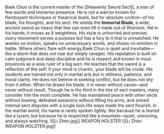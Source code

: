 Baek Chun is the current master of the [[Heavenly Sword Sect]], a man of few words and immense presence. He is not a warrior known for flamboyant techniques or theatrical duels, but for absolute control—of his blade, his thoughts, and his sect.
He wields the **Immortal Blade**, a wide, ancient sword so heavy that few can even lift it made out of Rhenium. Yet in his hands, it moves as if weightless. His style is unhurried and precise; every movement serves a purpose but has a fury to it that is unmatched. He wastes no motion, speaks no unnecessary words, and shows no emotion in battle. Where others flare with energy,Baek Chun is quiet and inevitable—like a storm that does not roar but simply ravages.
His reputation is built on calm judgment and deep discipline and he is respect and known in most provinces as a wise ruler of a big sect. He teaches that the sword is a reflection of the self: if your mind is chaotic, your blade will be crude. His students are trained not only in martial arts but in stillness, patience, and moral clarity. He does not believe in seeking conflict, but he does not shy from it either. When he draws his blade, it is never without cause—and never without result.
Though he is the third in the line of sect masters, many consider him the most complete. He has maintained peace with other sects without bowing, defeated assassins without lifting his arms, and solved internal sect disputes with a single look.His ways made the sect flourish.
In the martial world, his name is rarely spoken lightly. Not because he is feared like a tyrant, but because he is respected like a mountain—quiet, unmoving, and always watching.
![[Li Zhen.jpg]]
WEAPON HOLSTER 
![[Li Zhen WEAPON HOLSTER.jpg]]